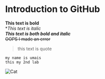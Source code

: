 # Introduction to GitHub
**This text is bold**\
**This text is italic*\
***This text is both bold and italic***\
~~OOPS I made an error~~
>this text is quote
```
my name is umais
this my 2nd lab
```
![Cat](https://myoctocat.com/assets/images/base-octocat.svg)
